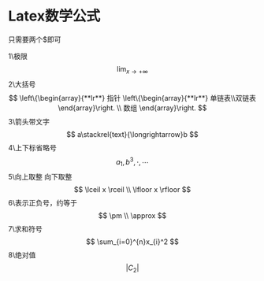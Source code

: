 # Latex数学公式

只需要两个$即可

1\极限
$$
{\lim_{x\to +\infty}}
$$
2\大括号
$$
\left\{\begin{array}{**lr**}  
             指针  \left\{\begin{array}{**lr**} 单链表\\双链表\end{array}\right.   \\
             数组  
\end{array}\right.
$$
3\箭头带文字
$$
a\stackrel{text}{\longrightarrow}b
$$
4\上下标省略号
$$
a_1,b^3,\cdot,\cdots
$$
5\向上取整 向下取整
$$
\lceil x \rceil \\
\lfloor x \rfloor
$$
6\表示正负号，约等于
$$
\pm \\
\approx
$$
7\求和符号
$$
\sum_{i=0}^{n}x_{i}^2
$$
8\绝对值
$$
\lvert C_{2} \rvert
$$

